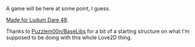 A game will be here at some point, I guess.

[Made for Ludum Dare 48](http://www.ludumdare.com/compo/2013/12/13/can-i-actually-make-a-game/).

Thanks to [Puzzlem00n/BaseLibs](https://github.com/Puzzlem00n/BaseLibs) for a bit of a starting structure on what I'm supposed to be doing with this whole Love2D thing.
